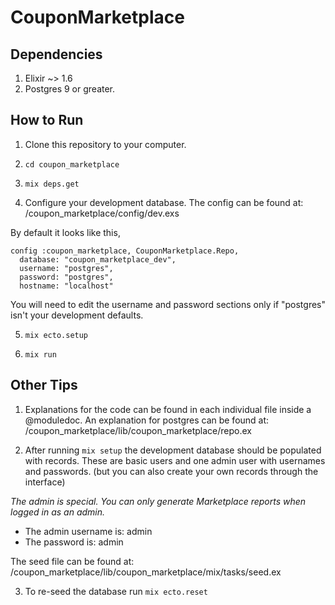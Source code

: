 # CouponMarketplace

## Dependencies
1. Elixir ~> 1.6
2. Postgres 9 or greater.

## How to Run
1. Clone this repository to your computer.

2. `cd coupon_marketplace`

3. `mix deps.get`

4. Configure your development database. The config can be found at:
/coupon_marketplace/config/dev.exs

By default it looks like this,
```
config :coupon_marketplace, CouponMarketplace.Repo,
  database: "coupon_marketplace_dev",
  username: "postgres",
  password: "postgres",
  hostname: "localhost"
```
You will need to edit the username and password sections
only if "postgres" isn't your development defaults.

5. `mix ecto.setup`

6. `mix run`

## Other Tips
1. Explanations for the code can be found in each
individual file inside a @moduledoc.
An explanation for postgres can be found at:
/coupon_marketplace/lib/coupon_marketplace/repo.ex

2. After running `mix setup` the development
database should be populated with records.
These are basic users and one admin user with
usernames and passwords. (but you can also create your 
own records through the interface)

*The admin is special. You can only generate Marketplace
reports when logged in as an admin.*
- The admin username is: admin
- The password is: admin

The seed file can be found at:
/coupon_marketplace/lib/coupon_marketplace/mix/tasks/seed.ex

3. To re-seed the database run `mix ecto.reset`
